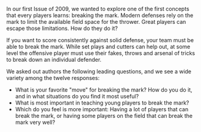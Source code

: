 In our first Issue of 2009, we wanted to explore one of the first
concepts that every players learns: breaking the mark. Modern defenses
rely on the mark to limit the available field space for the thrower.
Great players can escape those limitations. How do they do it?

If you want to score consistently against solid defense, your team must
be able to break the mark. While set plays and cutters can help out, at
some level the offensive player must use their fakes, throws and arsenal
of tricks to break down an individual defender.

We asked out authors the following leading questions, and we see a wide
variety among the twelve responses:

-   What is your favorite \"move\" for breaking the mark? How do you do
    it, and in what situations do you find it most useful?  
-   What is most important in teaching young players to break the mark?
     
-   Which do you feel is more important: Having a lot of players that
    can break the mark, or having some players on the field that can
    break the mark very well?  
